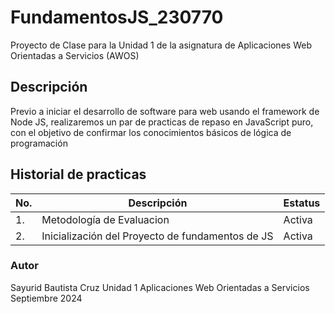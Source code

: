 # FundamentosJS_230770
Proyecto de Clase para la Unidad 1 de la asignatura de Aplicaciones Web Orientadas a Servicios (AWOS)

## Descripción
  Previo a iniciar el desarrollo de software para web usando el framework de Node JS, realizaremos un 
  par de practicas de repaso en JavaScript puro, con el objetivo de confirmar los conocimientos 
  básicos de lógica de programación

## Historial de practicas

|No.|Descripción|Estatus|
|--|--|--|
|1.|Metodología de Evaluacion|Activa|
|2.|Inicialización del Proyecto de fundamentos de JS|Activa|





  ### Autor
 Sayurid Bautista Cruz
  Unidad 1
  Aplicaciones Web Orientadas a Servicios
  Septiembre 2024 
